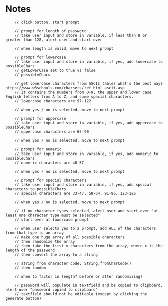 # Notes
        // click button, start prompt

        // prompt for length of password
        // take user input and store in variable, if less than 8 or greater than 128, alert user and start over

        // when length is valid, move to next prompt

        // prompt for lowercase
        // take user input and store in variable, if yes, add lowercase to possibleChars
        // getLowerCase set to true vs false
        // possibleChars

        // get lowercase characters from ASCII table? what's the best way? https://www.w3schools.com/charsets/ref_html_ascii.asp
        // It contains the numbers from 0-9, the upper and lower case English letters from A to Z, and some special characters.
        // lowercase characters are 97-122

        // when yes / no is selected, move to next prompt

        // prompt for uppercase
        // take user input and store in variable, if yes, add uppercase to possibleChars
        // uppercase characters are 65-90

        // when yes / no is selected, move to next prompt

        // prompt for numeric
        // take user input and store in variable, if yes, add numeric to possibleChars
        // numeric characters are 48-57

        // when yes / no is selected, move to next prompt

        // prompt for special characters
        // take user input and store in variable, if yes, add special characters to possibleChars
        // special characters are 33-47, 58-64, 91-96, 123-126

        // when yes / no is selected, move to next prompt

        // if no character types selected, alert user and start over "at least one character type must be selected"
        // start over at lowercase prompt

        // when user selects yes to a prompt, add ALL of the characters from that type to an array
        // make one huge array of all possible characters
        // then randomize the array
        // then take the first x characters from the array, where x is the length of the password
        // then convert the array to a string

        // string from character code, String.fromCharCode()
        // then random

        // when to factor in length? before or after randomizing?

        // password will populate in textfield and be copied to clipboard, alert user "password copied to clipboard"
        // textfield should not be editable (except by clicking the generate button)